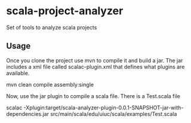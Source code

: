 scala-project-analyzer
======================

Set of tools to analyze scala projects

## Usage

Once you clone the project use mvn to compile it and build a jar. The jar includes a xml file called scalac-plugin.xml that
defines what plugins are available.

mvn clean compile assembly:single

Now, use the jar plugin to compile a scala file. There is a Test.scala file

scalac -Xplugin:target/scala-analyzer-plugin-0.0.1-SNAPSHOT-jar-with-dependencies.jar src/main/scala/edu/uiuc/scala/examples/Test.scala
